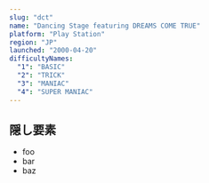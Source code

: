 ```yaml
---
slug: "dct"
name: "Dancing Stage featuring DREAMS COME TRUE"
platform: "Play Station"
region: "JP"
launched: "2000-04-20"
difficultyNames:
  "1": "BASIC"
  "2": "TRICK"
  "3": "MANIAC"
  "4": "SUPER MANIAC"
---
```


## 隠し要素

- foo
- bar
- baz
